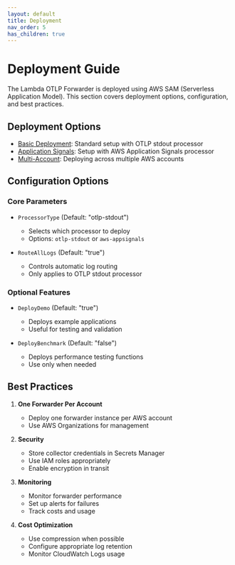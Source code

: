 ```yaml
---
layout: default
title: Deployment
nav_order: 5
has_children: true
---
```


# Deployment Guide

The Lambda OTLP Forwarder is deployed using AWS SAM (Serverless Application Model). This section covers deployment options, configuration, and best practices.

## Deployment Options

- [Basic Deployment](basic-deployment): Standard setup with OTLP stdout processor
- [Application Signals](app-signals): Setup with AWS Application Signals processor
- [Multi-Account](multi-account): Deploying across multiple AWS accounts

## Configuration Options

### Core Parameters

- `ProcessorType` (Default: "otlp-stdout")
  - Selects which processor to deploy
  - Options: `otlp-stdout` or `aws-appsignals`

- `RouteAllLogs` (Default: "true")
  - Controls automatic log routing
  - Only applies to OTLP stdout processor

### Optional Features

- `DeployDemo` (Default: "true")
  - Deploys example applications
  - Useful for testing and validation

- `DeployBenchmark` (Default: "false")
  - Deploys performance testing functions
  - Use only when needed

## Best Practices

1. **One Forwarder Per Account**
   - Deploy one forwarder instance per AWS account
   - Use AWS Organizations for management

2. **Security**
   - Store collector credentials in Secrets Manager
   - Use IAM roles appropriately
   - Enable encryption in transit

3. **Monitoring**
   - Monitor forwarder performance
   - Set up alerts for failures
   - Track costs and usage

4. **Cost Optimization**
   - Use compression when possible
   - Configure appropriate log retention
   - Monitor CloudWatch Logs usage 